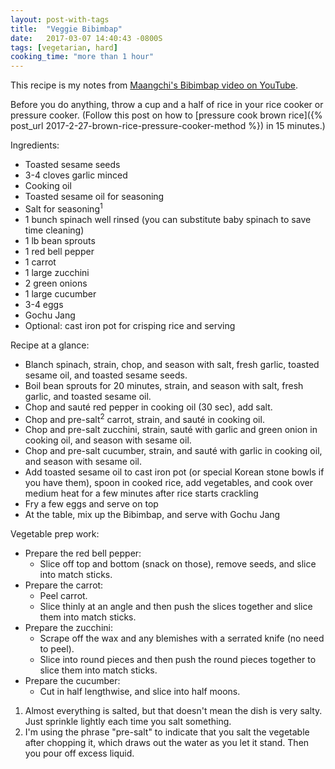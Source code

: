 ```yaml
---
layout: post-with-tags
title:  "Veggie Bibimbap"
date:   2017-03-07 14:40:43 -0800S
tags: [vegetarian, hard]
cooking_time: "more than 1 hour"
---
```


This recipe is my notes from [Maangchi's Bibimbap video on YouTube](https://www.youtube.com/watch?v=6QQ67F8y2b8). 

Before you do anything, throw a cup and a half of rice in your rice cooker or pressure cooker. (Follow this post on how to [pressure cook brown rice]({% post_url 2017-2-27-brown-rice-pressure-cooker-method %}) in 15 minutes.) 

Ingredients:

* Toasted sesame seeds
* 3-4 cloves garlic minced
* Cooking oil
* Toasted sesame oil for seasoning
* Salt for seasoning<sup>1</sup>
* 1 bunch spinach well rinsed (you can substitute baby spinach to save time cleaning)
* 1 lb bean sprouts
* 1 red bell pepper
* 1 carrot
* 1 large zucchini
* 2 green onions
* 1 large cucumber
* 3-4 eggs
* Gochu Jang
* Optional: cast iron pot for crisping rice and serving

Recipe at a glance:

* Blanch spinach, strain, chop, and season with salt, fresh garlic, toasted sesame oil, and toasted sesame seeds.
* Boil bean sprouts for 20 minutes, strain, and season with salt, fresh garlic, and toasted sesame oil.
* Chop and sauté red pepper in cooking oil (30 sec), add salt.
* Chop and pre-salt<sup>2</sup> carrot, strain, and sauté in cooking oil.
* Chop and pre-salt zucchini, strain, sauté with garlic and green onion in cooking oil, and season with sesame oil.
* Chop and pre-salt cucumber, strain, and sauté with garlic in cooking oil, and season with sesame oil.
* Add toasted sesame oil to cast iron pot (or special Korean stone bowls if you have them), spoon in cooked rice, add vegetables, and cook over medium heat for a few minutes after rice starts crackling
* Fry a few eggs and serve on top
* At the table, mix up the Bibimbap, and serve with Gochu Jang 

Vegetable prep work:

* Prepare the red bell pepper:
    * Slice off top and bottom (snack on those), remove seeds, and slice into match sticks.
* Prepare the carrot: 
    * Peel carrot.
    * Slice thinly at an angle and then push the slices together and slice them into match sticks.
* Prepare the zucchini:
    * Scrape off the wax and any blemishes with a serrated knife (no need to peel). 
    * Slice into round pieces and then push the round pieces together to slice them into match sticks. 
* Prepare the cucumber:
    * Cut in half lengthwise, and slice into half moons.

1. Almost everything is salted, but that doesn't mean the dish is very salty. Just sprinkle lightly each time you salt something.
2. I'm using the phrase "pre-salt" to indicate that you salt the vegetable after chopping it, which draws out the water as you let it stand. Then you pour off excess liquid. 

